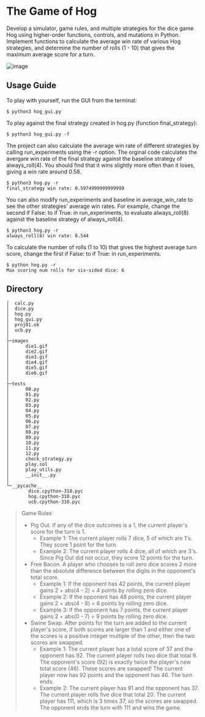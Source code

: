 # The Game of Hog
Develop a simulator, game rules, and multiple strategies for the dice game Hog using higher-order functions, controls, and mutations in Python.  
Implement functions to calculate the average win rate of various Hog strategies, and determine the number of rolls (1 - 10) that gives the maximum average score for a turn.

![image](https://user-images.githubusercontent.com/104662491/207876132-b8be1fc3-0c88-4e8e-9a88-4d8e4bc7683c.png)

## Usage Guide  
To play with yourself, run the GUI from the terminal:
```
$ python3 hog_gui.py   
```
To play against the final strategy created in hog.py (function final_strategy):
```
$ python3 hog_gui.py -f
```
The project can also calculate the average win rate of different strategies by calling run_experiments using the -r option. The orginal code calculates the avergare win rate of the final strategy against the baseline strategy of always_roll(4). You should find that it wins slightly more often than it loses, giving a win rate around 0.58.
```
$ python3 hog.py -r
final_strategy win rate: 0.5974999999999999
```
You can also modify run_experiments and baseline in average_win_rate to see the other strategies' average win rates. For example, change the second if False: to if True: in run_experiments, to evaluate always_roll(8) against the baseline strategy of always_roll(4).
```
$ python3 hog.py -r
always_roll(8) win rate: 0.544
```
To calculate the number of rolls (1 to 10) that gives the highest average turn score, change the first if False: to if True: in run_experiments.
```
$ python hog.py -r
Max scoring num rolls for six-sided dice: 6
```

## Directory
```
│  calc.py
│  dice.py
│  hog.py
│  hog_gui.py
│  proj01.ok
│  ucb.py
│  
├─images
│      die1.gif
│      die2.gif
│      die3.gif
│      die4.gif
│      die5.gif
│      die6.gif
│      
├─tests
│      00.py
│      01.py
│      02.py
│      03.py
│      04.py
│      05.py
│      06.py
│      07.py
│      08.py
│      09.py
│      10.py
│      11.py
│      12.py
│      check_strategy.py
│      play.sol
│      play_utils.py
│      __init__.py
│      
└─__pycache__
        dice.cpython-310.pyc
        hog.cpython-310.pyc
        ucb.cpython-310.pyc
```        

> Game Rules
> - Pig Out. If any of the dice outcomes is a 1, the current player's score for the turn is 1.
>   - Example 1: The current player rolls 7 dice, 5 of which are 1's. They score 1 point for the turn.
>   - Example 2: The current player rolls 4 dice, all of which are 3's. Since Pig Out did not occur, they score 12 points for the turn.
> - Free Bacon. A player who chooses to roll zero dice scores 2 more than the absolute difference between the digits in the opponent's total score.
>   - Example 1: If the opponent has 42 points, the current player gains 2 + abs(4 - 2) = 4 points by rolling zero dice.
>   - Example 2: If the opponent has 48 points, the current player gains 2 + abs(4 - 8) = 6 points by rolling zero dice.
>   - Example 3: If the opponent has 7 points, the current player gains 2 + abs(0 - 7) = 9 points by rolling zero dice.
> - Swine Swap. After points for the turn are added to the current player's score, if both scores are larger than 1 and either one of the scores is a positive integer multiple of the other, then the two scores are swapped.
>   - Example 1: The current player has a total score of 37 and the opponent has 92. The current player rolls two dice that total 9. The opponent's score (92) is exactly twice the player's new total score (46). These scores are swapped! The current player now has 92 points and the opponent has 46. The turn ends.
>   - Example 2: The current player has 91 and the opponent has 37. The current player rolls five dice that total 20. The current player has 111, which is 3 times 37, so the scores are swapped. The opponent ends the turn with 111 and wins the game.
